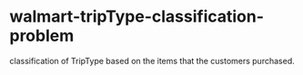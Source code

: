 # walmart-tripType-classification-problem
classification of TripType based on the items that the customers purchased.
